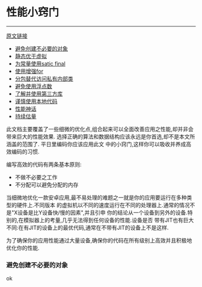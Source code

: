 # 性能小窍门
---
 [原文链接](https://developer.android.com/training/articles/perf-tips.html)

* [避免创建不必要的对象](#避免创建不必要的对象)
* [静态优于虚拟]()
* [为常量使用satic final]()
* [使用增强for]()
* [分包替代访问私有内部类]()
* [避免使用浮点数]()
* [了解并使用第三方库]()
* [谨慎使用本地代码]()
* [性能神话]()
* [持续估量]()

此文档主要覆盖了一些细微的优化点,组合起来可以全面改善应用之性能,却并非会带来巨大的性能效果.
选择正确的算法和数据结构应该永远是你首选,却不是本文所涵盖的范围了. 平日里编码你应该应用此文
中的小窍门,这样你可以吸收并养成高效编码的习惯.

编写高效的代码有两条基本原则:

- 不做不必要之工作
- 不分配可以避免分配的内存

当细微地优化一款安卓应用,最不易处理的难题之一就是你的应用要运行在多种类型的硬件上.不同版本
的虚拟机以不同的速度运行在不同的处理器上.通常的情况不是"X设备是比Y设备快/慢的因素",并且引申
你的结论从一个设备到另外的设备.特别的,在模拟器上的考量,几乎无法得到任何设备的性能.设备是否
带有JIT也有巨大不同:在有JIT的设备上的最优代码,通常在不带有JIT的设备上不是这样.

为了确保你的应用性能通过大量设备,确保你的代码在所有级别上高效并且积极地优化你的性能.

### 避免创建不必要的对象

ok

